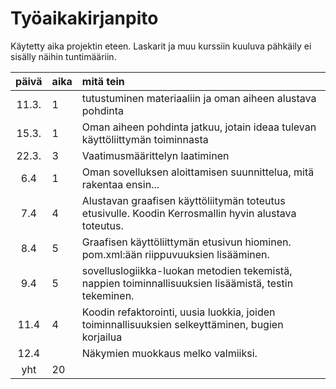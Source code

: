 # Työaikakirjanpito

Käytetty aika projektin eteen. Laskarit ja muu kurssiin kuuluva pähkäily ei sisälly näihin tuntimääriin.

| päivä | aika | mitä tein  |
| :----:|:-----| :-----|
| 11.3. | 1    | tutustuminen materiaaliin ja oman aiheen alustava pohdinta |
| 15.3. | 1    | Oman aiheen pohdinta jatkuu, jotain ideaa tulevan käyttöliittymän toiminnasta |
| 22.3. | 3    | Vaatimusmäärittelyn laatiminen |
| 6.4   | 1    | Oman sovelluksen aloittamisen suunnittelua, mitä rakentaa ensin...|
| 7.4   | 4    | Alustavan graafisen käyttöliitymän toteutus etusivulle. Koodin Kerrosmallin hyvin alustava toteutus. |
| 8.4   | 5    | Graafisen käyttöliittymän etusivun hiominen. pom.xml:ään riippuvuuksien lisääminen. |
| 9.4   | 5    | sovelluslogiikka-luokan metodien tekemistä, nappien toiminnallisuuksien lisäämistä, testin tekeminen. |
| 11.4  | 4    | Koodin refaktorointi, uusia luokkia, joiden toiminnallisuuksien selkeyttäminen, bugien korjailua|
| 12.4  |     | Näkymien muokkaus melko valmiiksi. 
| yht   | 20   | | 
